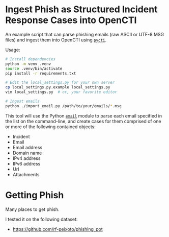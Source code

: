 # Ingest Phish as Structured Incident Response Cases into OpenCTI

An example script that can parse phishing emails (raw ASCII or UTF-8
MSG files) and ingest them into OpenCTI using
[`pycti`](https://github.com/OpenCTI-Platform/client-python).

Usage:
```sh
# Install dependencies
python -m venv .venv
source .venv/bin/activate
pip install -r requirements.txt

# Edit the local_settings.py for your own server
cp local_settings.py.example local_settings.py
vim local_settings.py  # or, your favorite editor

# Ingest emails
python ./import_email.py /path/to/your/emails/*.msg
```

This tool will use the Python [`email`](https://docs.python.org/3/library/email.examples.html)
module to parse each email specified in the list on the command-line, and create cases for them
comprised of one or more of the following contained objects:
* Incident
* Email
* Email address
* Domain name
* IPv4 address
* IPv6 address
* Url
* Attachments

# Getting Phish

Many places to get phish.

I tested it on the following dataset:
* https://github.com/rf-peixoto/phishing_pot
